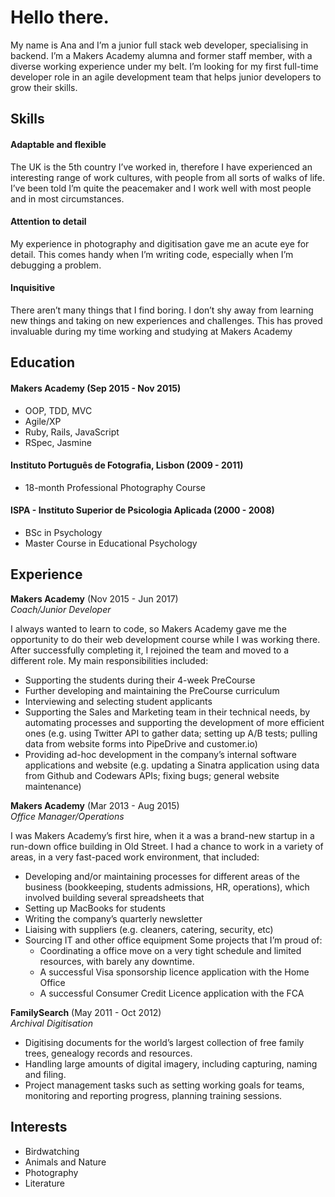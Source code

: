 # Hello there.

My name is Ana and I’m a junior full stack web developer, specialising in backend. I’m a Makers Academy alumna and former staff member, with a diverse working experience under my belt.
I’m looking for my first full-time developer role in an agile development team that helps junior developers to grow their skills.

## Skills

#### Adaptable and flexible

The UK is the 5th country I’ve worked in, therefore I have experienced an interesting range of work cultures, with people from all sorts of walks of life. I’ve been told I’m quite the peacemaker and I work well with most people and in most circumstances.

#### Attention to detail

My experience in photography and digitisation gave me an acute eye for detail. This comes handy when I’m writing code, especially when I’m debugging a problem.

#### Inquisitive

There aren’t many things that I find boring. I don’t shy away from learning new things and taking on new experiences and challenges. This has proved invaluable during my time working and studying at Makers Academy

## Education

#### Makers Academy (Sep 2015 - Nov 2015)

- OOP, TDD, MVC
- Agile/XP
- Ruby, Rails, JavaScript
- RSpec, Jasmine

#### Instituto Português de Fotografia, Lisbon (2009 - 2011)
- 18-month Professional Photography Course


#### ISPA - Instituto Superior de Psicologia Aplicada (2000 - 2008)

- BSc in Psychology
- Master Course in Educational Psychology

## Experience

**Makers Academy** (Nov 2015 - Jun 2017)    
*Coach/Junior Developer*    

I always wanted to learn to code, so Makers Academy gave me the opportunity to do their web development course while I was working there. After successfully completing it, I rejoined the team and moved to a different role. My main responsibilities included:
- Supporting the students during their 4-week PreCourse
- Further developing and maintaining the PreCourse curriculum
- Interviewing and selecting student applicants
- Supporting the Sales and Marketing team in their technical needs, by automating processes and supporting the development of more efficient ones (e.g. using Twitter API to gather data; setting up A/B tests; pulling data from website forms into PipeDrive and customer.io)
- Providing ad-hoc development in the company’s internal software applications and website (e.g. updating a Sinatra application using data from Github and Codewars APIs; fixing bugs; general website maintenance)

**Makers Academy** (Mar 2013 - Aug 2015)   
*Office Manager/Operations*   

I was Makers Academy’s first hire, when it a was a brand-new startup in a run-down office building in Old Street. I had a chance to work in a variety of areas, in a very fast-paced work environment, that included:
- Developing and/or maintaining processes for different areas of the business (bookkeeping, students admissions, HR, operations), which involved building several spreadsheets that
- Setting up MacBooks for students
- Writing the company’s quarterly newsletter
- Liaising with suppliers (e.g. cleaners, catering, security, etc)
- Sourcing IT and other office equipment
Some projects that I’m proud of:
  - Coordinating a office move on a very tight schedule and limited resources, with barely any downtime.
  - A successful Visa sponsorship licence application with the Home Office
  - A successful Consumer Credit Licence application with the FCA

**FamilySearch** (May 2011 - Oct 2012)    
*Archival Digitisation*  

- Digitising documents for the world’s largest collection of free family trees, genealogy records and resources.
- Handling large amounts of digital imagery, including capturing, naming and filing.
- Project management tasks such as setting working goals for teams, monitoring and reporting progress, planning training sessions.

## Interests
- Birdwatching
- Animals and Nature
- Photography
- Literature
